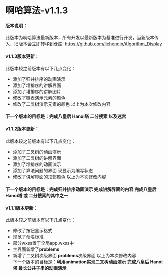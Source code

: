 啊哈算法-v1.1.3
=========

#### 版本说明：
此版本为啊哈算法最新版本，所有开发以最新版本为基准进行开发，当新版本传入，旧版本会立即转移到仓库: https://github.com/lichenqin/Algorithm_Display

#### v1.1.3版本更新：
此版本较之前版本有以下几点变化：
* 添加了归并排序的动画演示
* 添加了堆排序的讲解界面
* 添加了堆排序的讲解图片
* 修改了链表演示元素的颜色
* 修改了二叉树演示元素的颜色
以上为本次修改内容 
#### 下一个版本的目标是：完成八皇后 Hanoi塔 二分搜索 以及迷宫

#### v1.1.2版本更新：
此版本较之前版本有以下几点变化：
* 添加了二叉树的动画演示
* 添加了二叉树的讲解界面
* 添加了堆排序的动画演示
* 添加了算法问题的界面 现显示为编写状态
* 修改了讲解界面的顶部颜色
以上为本次修改内容 
#### 下一个版本的目标是：完成归并排序动画演示 完成讲解界面的内容 完成八皇后 Hanoi塔 或 二分搜索的其中之一


#### v1.1.1版本更新：
此版本较之前版本有以下几点变化：
* 修改了按钮显示格式
* 规范了命名标准
* 部分wxss置于全局app.wxss中
* 主界面新增了<strong>problems</strong>
* 新增了二叉树次级界面 <strong>problems</strong>次级界面
以上为本次修改内容 
<br>下一个版本的目标是：<strong>利用animation实现二叉树动画演示</strong> <strong>完成八皇后 Hanoi塔 最长公共子串的动画演示</strong>
